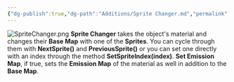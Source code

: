 ```yaml
---
{"dg-publish":true,"dg-path":"Additions/Sprite Changer.md","permalink":"/additions/sprite-changer/","noteIcon":""}
---
```


![SpriteChanger.png](/img/user/img/SpriteChanger.png)
**Sprite Changer** takes the object's material and changes their **Base Map** with one of the **Sprites**. You can cycle through them with **NextSprite()** and **PreviousSprite()** or you can set one directly with an index through the method **SetSpriteIndex(index)**. **Set Emission Map**, if true, sets the **Emission Map** of the material as well in addition to the **Base Map**.